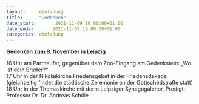 ```yaml
---
layout:     einladung
title:      "Gedenken"
date_start:       2021-11-09 16:00:00+01:00
date_ende:       2021-11-09 19:00:00+01:00
categories: einladung
---
```


**Gedenken zum 9. November in Leipzig**

16 Uhr am Partheufer, gegenüber dem Zoo-Eingang am Gedenkstein: „Wo ist dein Bruder?“
<br>
17 Uhr in der Nikolaikirche Friedensgebet in der Friedensdekade (gleichzeitig findet die städtische Zeremonie an der Gottschedstraße statt)
<br>
18 Uhr in der Thomaskirche mit derm Leipziger Synagogalchor, Predigt: Professor Dr. Dr. Andreas Schüle
